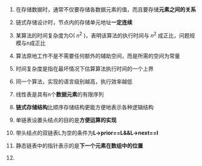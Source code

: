 1. 在存储数据时，通常不仅要存储各数据元素的值，而且要存储**元素之间的关系**
2. 链式存储设计时，节点内的存储单元地址**一定连续**
3. 某算法的时间复杂度为O( $n^{2}$ )，表明该算法的执行时间与 $n^{2}$ 成正比，问题规模与n成正比
4. 算法原地工作不是不需要任何额外的辅助空间，而是所需的空间为常量
5. 时间复杂度是指在最坏情况下估算算法执行时间的一个上界
6. 同一个算法，实现的语言级别越高，执行效率越低
7. 线性表是具有n个**数据元素**的有限序列
8. **链式存储结构**比顺序存储结构更能方便地表示各种逻辑结构
9. 单链表设置头结点的目的是**方便运算的实现**
10. 带头结点的双链表L为空的条件为**L->prior==L&&L->next==l**

11. 静态链表中的指针表示的是**下一个元素在数组中的位置**
12. 
